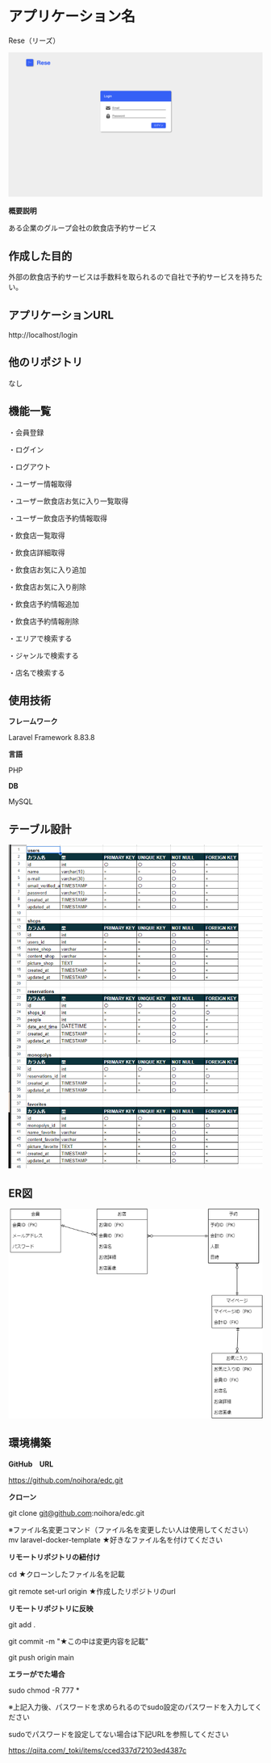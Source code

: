 # アプリケーション名
Rese（リーズ）

![ログインページ](./ログインページ.png)

**概要説明**

ある企業のグループ会社の飲食店予約サービス
## 作成した目的
外部の飲食店予約サービスは手数料を取られるので自社で予約サービスを持ちたい。
## アプリケーションURL
http://localhost/login
## 他のリポジトリ
なし
## 機能一覧
・会員登録

・ログイン

・ログアウト

・ユーザー情報取得

・ユーザー飲食店お気に入り一覧取得

・ユーザー飲食店予約情報取得

・飲食店一覧取得

・飲食店詳細取得

・飲食店お気に入り追加

・飲食店お気に入り削除

・飲食店予約情報追加

・飲食店予約情報削除

・エリアで検索する

・ジャンルで検索する

・店名で検索する

## 使用技術
**フレームワーク**

Laravel Framework 8.83.8

**言語**

PHP

**DB**

MySQL
## テーブル設計

![テーブル設計](./テーブル設計.png)

## ER図

![ER](./ER.png)

## 環境構築
**GitHub　URL**

https://github.com/noihora/edc.git

**クローン**

git clone git@github.com:noihora/edc.git

※ファイル名変更コマンド（ファイル名を変更したい人は使用してください）mv laravel-docker-template ★好きなファイル名を付けてください

**リモートリポジトリの紐付け**

cd ★クローンしたファイル名を記載

git remote set-url origin ★作成したリポジトリのurl

**リモートリポジトリに反映**

git add .

git commit -m "★この中は変更内容を記載"

git push origin main

**エラーがでた場合**

sudo chmod -R 777 *

※上記入力後、パスワードを求められるのでsudo設定のパスワードを入力してください

sudoでパスワードを設定してない場合は下記URLを参照してください

https://qiita.com/_toki/items/cced337d72103ed4387c
